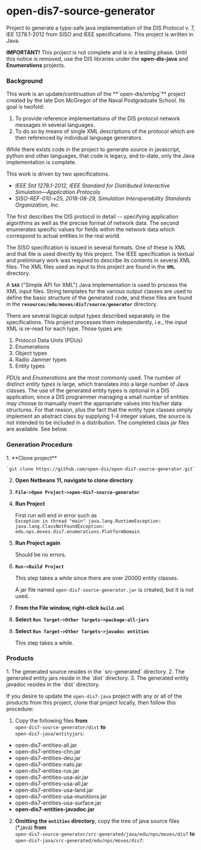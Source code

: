 # open-dis7-source-generator
Project to generate a type-safe java implementation of the DIS Protocol v. 7, IEE 1278.1-2012 from SISO and IEEE specifications.  This project is written in Java.

**IMPORTANT!**  This project is not complete and is in a testing phase.  Until this notice is removed, use the DIS libraries under the **open-dis-java** and **Enumerations** projects.

<H3>Background</H3>
This work is an update/continuation of the **`open-dis/xmlpg`** project created by the late Don McGregor of the Naval Postgraduate School.  Its goal is twofold:

1. To provide reference implementations of the DIS protocol network messages in several languages.
2. To do so by means of single XML descriptions of the protocol which are then referenced by individual language generators.

While there exists code in the project to generate source in javascript, python and other languages, that code is legacy, and to-date, only the Java implementation is complete.

This work is driven by two specifications.

* *IEEE Std 1278.1-2012, IEEE Standard for Distributed Interactive Simulation—Application Protocols*
* *SISO-REF-010-v25, 2018-08-29, Simulation Interoperability Standards Organization, Inc.*

The first describes the DIS protocol in detail -- specifying application algorithms as well as the precise format of network data.  The second enumerates specific values for fields within the network data which correspond to actual entities in the real world.

The SISO specification is issued in several formats.  One of these is XML and that file is used directly by this project.  The IEEE specification is textual and preliminary work was required to describe its contents in several XML files.  The XML files used as input to this project are found in the **`XML`** directory.

A **`SAX`** ("Simple API for XML") Java implementation is used to process the XML input files.  String templates for the various output classes are used to define the basic structure of the generated code, and these files are found in the **`resources/edu/moves/dis7/source/generator`** directory.

There are several logical output types described separately in the specifications.  This project processes them independently, i.e., the input XML is re-read for each type.  Those types are:

1. Protocol Data Units (PDUs)
2. Enumerations
3. Object types
4. Radio Jammer types
5. Entity types

*PDUs* and *Enumerations* are the most commonly used.  The number of distinct *entity types* is large, which translates into a large number of Java classes.  The use of the generated entity types is optional in a DIS application, since a DIS programmer managing a small number of entities may choose to manually insert the appropriate values into his/her data structures.  For that reason, plus the fact that the entity type classes simply implement an abstract class by supplying 1-4 integer values, the source is not intended to be included in a distribution.  The completed class jar files are available.  See below.

<H3>Generation Procedure</H3>
1. **Clone project**

	`git clone https://github.com/open-dis/open-dis7-source-generator.git`

2. **Open Netbeans 11, navigate to clone directory**

3. **`File->Open Project->open-dis7-source-generator`**

4. **Run Project**

	First run will end in error such as<br/>
`Exception in thread "main" java.lang.RuntimeException: java.lang.ClassNotFoundException: edu.nps.moves.dis7.enumerations.PlatformDomain`

5. **Run Project again**

	Should be no errors.

6. **`Run->Build Project`**

	This step takes a while since there are over 20000 entity classes.

	A jar file named `open-dis7-source-generator.jar` is created, but it is not used.

7. **From the File window, right-click `build.xml`**

8. **Select `Run Target->Other Targets->package-all-jars`**

9. **Select `Run Target->Other Targets->javadoc entities`**

	This step takes a while.
	
<H3>Products</H3>
1. The generated source resides in the `src-generated` directory.
2. The generated entity jars reside in the `dist` directory.
3. The generated entity javadoc resides in the `dist` directory.

If you desire to update the `open-dis7-java` project with any or all of the products from this project, clone that project locally, then follow this procedure:

1. Copy the following files **from**<br/>`open-dis7-source-generator/dist` **to**<br/>`open-dis7-java/entityjars`:
  * open-dis7-entities-all.jar
  * open-dis7-entities-chn.jar
  * open-dis7-entities-deu.jar
  * open-dis7-entities-nato.jar
  * open-dis7-entities-rus.jar
  * open-dis7-entities-usa-air.jar
  * open-dis7-entities-usa-all.jar
  * open-dis7-entities-usa-land.jar
  * open-dis7-entities-usa-munitions.jar
  * open-dis7-entities-usa-surface.jar
  * **open-dis7-entities-javadoc.jar**
2. **Omitting the `entities` directory**, copy the tree of java source files (*.java) **from**<br/>`open-dis7-source-generator/src-generated/java/edu/nps/moves/dis7` **to**<br/>`open-dis7-java/src-generated/edu/nps/moves/dis7`:
	